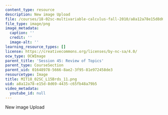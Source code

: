 ```yaml
---
content_type: resource
description: New image Upload
file: /courses/18-02sc-multivariable-calculus-fall-2010/a8a12a78e15d8d694435c65fb48a79b5_MIT18_02SC_L15Brds_11.png
file_type: image/png
image_metadata:
  caption: ''
  credit: ''
  image-alt: ''
learning_resource_types: []
license: https://creativecommons.org/licenses/by-nc-sa/4.0/
ocw_type: OCWImage
parent_title: 'Session 45: Review of Topics'
parent_type: CourseSection
parent_uid: 01648978-5666-8ae2-3f95-81e972458de3
resourcetype: Image
title: MIT18_02SC_L15Brds_11.png
uid: a8a12a78-e15d-8d69-4435-c65fb48a79b5
video_metadata:
  youtube_id: null
---
```

New image Upload